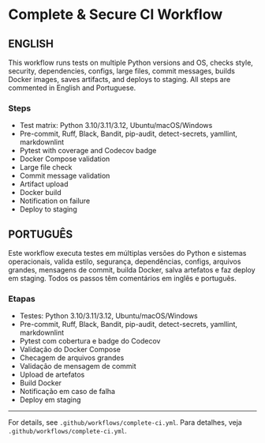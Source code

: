 # Complete & Secure CI Workflow

## ENGLISH

This workflow runs tests on multiple Python versions and OS, checks style, security, dependencies, configs, large files, commit messages, builds Docker images, saves artifacts, and deploys to staging. All steps are commented in English and Portuguese.

### Steps

- Test matrix: Python 3.10/3.11/3.12, Ubuntu/macOS/Windows
- Pre-commit, Ruff, Black, Bandit, pip-audit, detect-secrets, yamllint, markdownlint
- Pytest with coverage and Codecov badge
- Docker Compose validation
- Large file check
- Commit message validation
- Artifact upload
- Docker build
- Notification on failure
- Deploy to staging

## PORTUGUÊS

Este workflow executa testes em múltiplas versões do Python e sistemas operacionais, valida estilo, segurança, dependências, configs, arquivos grandes, mensagens de commit, builda Docker, salva artefatos e faz deploy em staging. Todos os passos têm comentários em inglês e português.

### Etapas

- Testes: Python 3.10/3.11/3.12, Ubuntu/macOS/Windows
- Pre-commit, Ruff, Black, Bandit, pip-audit, detect-secrets, yamllint, markdownlint
- Pytest com cobertura e badge do Codecov
- Validação do Docker Compose
- Checagem de arquivos grandes
- Validação de mensagem de commit
- Upload de artefatos
- Build Docker
- Notificação em caso de falha
- Deploy em staging

---

For details, see `.github/workflows/complete-ci.yml`.
Para detalhes, veja `.github/workflows/complete-ci.yml`.
